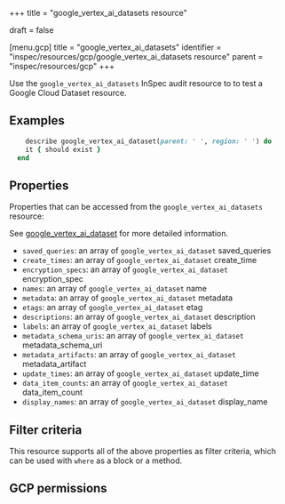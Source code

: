 +++
title = "google_vertex_ai_datasets resource"

draft = false


[menu.gcp]
title = "google_vertex_ai_datasets"
identifier = "inspec/resources/gcp/google_vertex_ai_datasets resource"
parent = "inspec/resources/gcp"
+++

Use the `google_vertex_ai_datasets` InSpec audit resource to to test a Google Cloud Dataset resource.

## Examples

```ruby
    describe google_vertex_ai_dataset(parent: ' ', region: ' ') do
    it { should exist }
  end
```

## Properties

Properties that can be accessed from the `google_vertex_ai_datasets` resource:

See [google_vertex_ai_dataset](google_vertex_ai_dataset) for more detailed information.

  * `saved_queries`: an array of `google_vertex_ai_dataset` saved_queries
  * `create_times`: an array of `google_vertex_ai_dataset` create_time
  * `encryption_specs`: an array of `google_vertex_ai_dataset` encryption_spec
  * `names`: an array of `google_vertex_ai_dataset` name
  * `metadata`: an array of `google_vertex_ai_dataset` metadata
  * `etags`: an array of `google_vertex_ai_dataset` etag
  * `descriptions`: an array of `google_vertex_ai_dataset` description
  * `labels`: an array of `google_vertex_ai_dataset` labels
  * `metadata_schema_uris`: an array of `google_vertex_ai_dataset` metadata_schema_uri
  * `metadata_artifacts`: an array of `google_vertex_ai_dataset` metadata_artifact
  * `update_times`: an array of `google_vertex_ai_dataset` update_time
  * `data_item_counts`: an array of `google_vertex_ai_dataset` data_item_count
  * `display_names`: an array of `google_vertex_ai_dataset` display_name

## Filter criteria

This resource supports all of the above properties as filter criteria, which can be used
with `where` as a block or a method.

## GCP permissions
